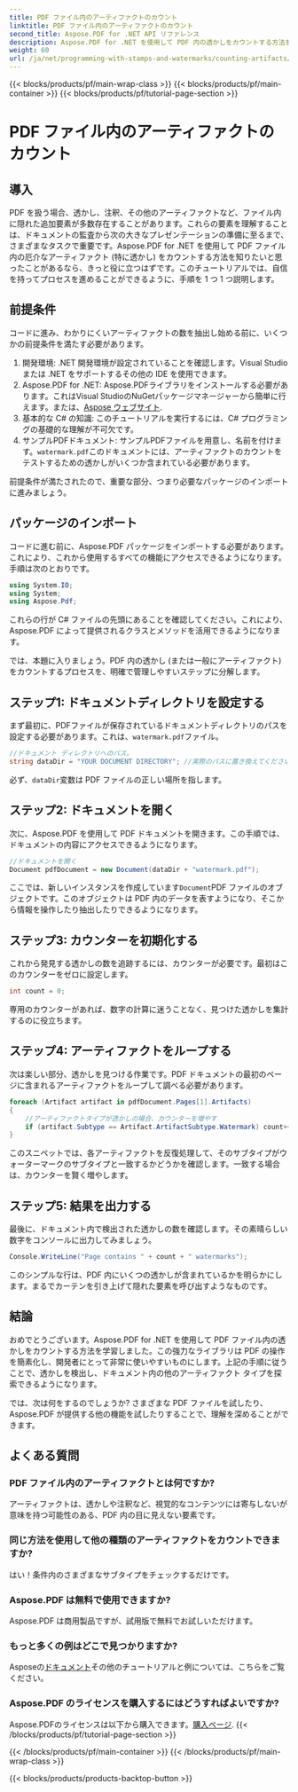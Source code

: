 ```yaml
---
title: PDF ファイル内のアーティファクトのカウント
linktitle: PDF ファイル内のアーティファクトのカウント
second_title: Aspose.PDF for .NET API リファレンス
description: Aspose.PDF for .NET を使用して PDF 内の透かしをカウントする方法を学びます。事前の経験を必要としない初心者向けのステップバイステップ ガイドです。
weight: 60
url: /ja/net/programming-with-stamps-and-watermarks/counting-artifacts/
---
```


{{< blocks/products/pf/main-wrap-class >}}
{{< blocks/products/pf/main-container >}}
{{< blocks/products/pf/tutorial-page-section >}}

# PDF ファイル内のアーティファクトのカウント

## 導入

PDF を扱う場合、透かし、注釈、その他のアーティファクトなど、ファイル内に隠れた追加要素が多数存在することがあります。これらの要素を理解することは、ドキュメントの監査から次の大きなプレゼンテーションの準備に至るまで、さまざまなタスクで重要です。Aspose.PDF for .NET を使用して PDF ファイル内の厄介なアーティファクト (特に透かし) をカウントする方法を知りたいと思ったことがあるなら、きっと役に立つはずです。このチュートリアルでは、自信を持ってプロセスを進めることができるように、手順を 1 つ 1 つ説明します。 

## 前提条件

コードに進み、わかりにくいアーティファクトの数を抽出し始める前に、いくつかの前提条件を満たす必要があります。

1. 開発環境: .NET 開発環境が設定されていることを確認します。Visual Studio または .NET をサポートするその他の IDE を使用できます。
2. Aspose.PDF for .NET: Aspose.PDFライブラリをインストールする必要があります。これはVisual StudioのNuGetパッケージマネージャーから簡単に行えます。または、[Aspose ウェブサイト](https://releases.aspose.com/pdf/net/).
3. 基本的な C# の知識: このチュートリアルを実行するには、C# プログラミングの基礎的な理解が不可欠です。
4. サンプルPDFドキュメント: サンプルPDFファイルを用意し、名前を付けます。`watermark.pdf`このドキュメントには、アーティファクトのカウントをテストするための透かしがいくつか含まれている必要があります。

前提条件が満たされたので、重要な部分、つまり必要なパッケージのインポートに進みましょう。

## パッケージのインポート

コードに進む前に、Aspose.PDF パッケージをインポートする必要があります。これにより、これから使用するすべての機能にアクセスできるようになります。手順は次のとおりです。

```csharp
using System.IO;
using System;
using Aspose.Pdf;
```

これらの行が C# ファイルの先頭にあることを確認してください。これにより、Aspose.PDF によって提供されるクラスとメソッドを活用できるようになります。 

では、本題に入りましょう。PDF 内の透かし (または一般にアーティファクト) をカウントするプロセスを、明確で管理しやすいステップに分解します。

## ステップ1: ドキュメントディレクトリを設定する

まず最初に、PDFファイルが保存されているドキュメントディレクトリのパスを設定する必要があります。これは、`watermark.pdf`ファイル。

```csharp
//ドキュメント ディレクトリへのパス。
string dataDir = "YOUR DOCUMENT DIRECTORY"; //実際のパスに置き換えてください
```

必ず、`dataDir`変数は PDF ファイルの正しい場所を指します。 

## ステップ2: ドキュメントを開く

次に、Aspose.PDF を使用して PDF ドキュメントを開きます。この手順では、ドキュメントの内容にアクセスできるようになります。

```csharp
//ドキュメントを開く
Document pdfDocument = new Document(dataDir + "watermark.pdf");
```

ここでは、新しいインスタンスを作成しています`Document`PDF ファイルのオブジェクトです。このオブジェクトは PDF 内のデータを表すようになり、そこから情報を操作したり抽出したりできるようになります。

## ステップ3: カウンターを初期化する

これから発見する透かしの数を追跡するには、カウンターが必要です。最初はこのカウンターをゼロに設定します。

```csharp
int count = 0;
```

専用のカウンターがあれば、数字の計算に迷うことなく、見つけた透かしを集計するのに役立ちます。

## ステップ4: アーティファクトをループする

次は楽しい部分、透かしを見つける作業です。PDF ドキュメントの最初のページに含まれるアーティファクトをループして調べる必要があります。

```csharp
foreach (Artifact artifact in pdfDocument.Pages[1].Artifacts)
{
    //アーティファクトタイプが透かしの場合、カウンターを増やす
    if (artifact.Subtype == Artifact.ArtifactSubtype.Watermark) count++;
}
```

このスニペットでは、各アーティファクトを反復処理して、そのサブタイプがウォーターマークのサブタイプと一致するかどうかを確認します。一致する場合は、カウンターを賢く増やします。

## ステップ5: 結果を出力する

最後に、ドキュメント内で検出された透かしの数を確認します。その素晴らしい数字をコンソールに出力してみましょう。

```csharp
Console.WriteLine("Page contains " + count + " watermarks");
```

このシンプルな行は、PDF 内にいくつの透かしが含まれているかを明らかにします。まるでカーテンを引き上げて隠れた要素を呼び出すようなものです。

## 結論 

おめでとうございます。Aspose.PDF for .NET を使用して PDF ファイル内の透かしをカウントする方法を学習しました。この強力なライブラリは PDF の操作を簡素化し、開発者にとって非常に使いやすいものにします。上記の手順に従うことで、透かしを検出し、ドキュメント内の他のアーティファクト タイプを探索できるようになります。

では、次は何をするのでしょうか? さまざまな PDF ファイルを試したり、Aspose.PDF が提供する他の機能を試したりすることで、理解を深めることができます。 

## よくある質問

### PDF ファイル内のアーティファクトとは何ですか?  
アーティファクトは、透かしや注釈など、視覚的なコンテンツには寄与しないが意味を持つ可能性のある、PDF 内の目に見えない要素です。

### 同じ方法を使用して他の種類のアーティファクトをカウントできますか?  
はい！条件内のさまざまなサブタイプをチェックするだけです。

### Aspose.PDF は無料で使用できますか?  
Aspose.PDF は商用製品ですが、試用版で無料でお試しいただけます。 

### もっと多くの例はどこで見つかりますか?  
 Asposeの[ドキュメント](https://reference.aspose.com/pdf/net/)その他のチュートリアルと例については、こちらをご覧ください。

### Aspose.PDF のライセンスを購入するにはどうすればよいですか?  
 Aspose.PDFのライセンスは以下から購入できます。[購入ページ](https://purchase.aspose.com/buy).
{{< /blocks/products/pf/tutorial-page-section >}}

{{< /blocks/products/pf/main-container >}}
{{< /blocks/products/pf/main-wrap-class >}}

{{< blocks/products/products-backtop-button >}}
